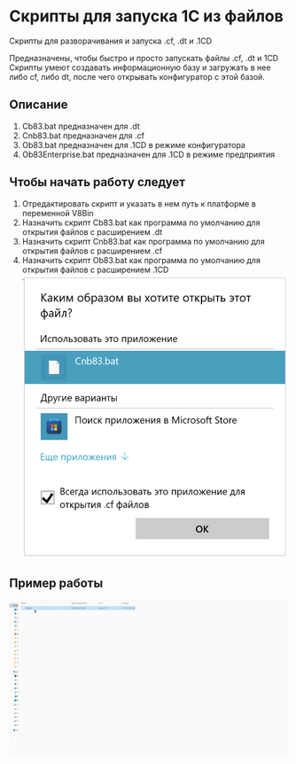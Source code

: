 # Скрипты для запуска 1С из файлов
Скрипты для разворачивания и запуска .cf, .dt и .1CD

Предназначены, чтобы быстро и просто запускать файлы .cf, .dt и 1CD
Скрипты умеют создавать информационную базу и загружать в нее либо cf, либо dt, после чего открывать конфигуратор с этой базой.

## Описание

1. Cb83.bat предназначен для .dt
2. Cnb83.bat предназначен для .cf
3. Ob83.bat предназначен для .1CD в режиме конфигуратора
4. Ob83Enterprise.bat предназначен для .1CD в режиме предприятия

## Чтобы начать работу следует

1. Отредактировать скрипт и указать в нем путь к платформе в переменной V8Bin
2. Назначить скрипт Cb83.bat как программа по умолчанию для открытия файлов с расширением .dt
3. Назначить скрипт Cnb83.bat как программа по умолчанию для открытия файлов с расширением .cf
4. Назначить скрипт Ob83.bat как программа по умолчанию для открытия файлов с расширением .1CD
![Открывать через](img/OpenWith.png)

## Пример работы

![Пример работы](img/example.gif)